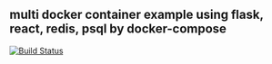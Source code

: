 ## multi docker container example using flask, react, redis, psql by docker-compose

[![Build Status](https://54.180.90.40/job/multi-docker-test/badge/icon)](https://54.180.90.40/job/multi-docker-test/)